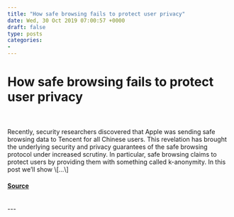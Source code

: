 ```yaml
---
title: "How safe browsing fails to protect user privacy"
date: Wed, 30 Oct 2019 07:00:57 +0000
draft: false
type: posts
categories: 
- 
---
```

# How safe browsing fails to protect user privacy

<br/>

<br/>
Recently, security researchers discovered that Apple was sending safe browsing data to Tencent for all Chinese users. This revelation has brought the underlying security and privacy guarantees of the safe browsing protocol under increased scrutiny. In particular, safe browsing claims to protect users by providing them with something called k-anonymity. In this post we’ll show \[…\]

#### [Source](https://blog.trailofbits.com/2019/10/30/how-safe-browsing-fails-to-protect-user-privacy/)

<br/>
---

